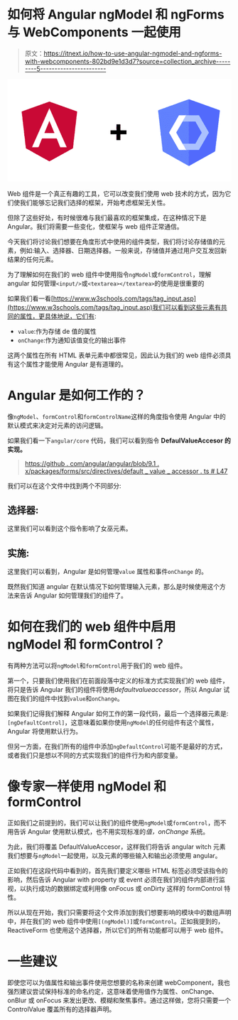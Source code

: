 # 如何将 Angular ngModel 和 ngForms 与 WebComponents 一起使用

> 原文：<https://itnext.io/how-to-use-angular-ngmodel-and-ngforms-with-webcomponents-802bd9e1d3d7?source=collection_archive---------5----------------------->

![](img/7f97d38eadd64f4fd60a98d424c1a588.png)

Web 组件是一个真正有趣的工具，它可以改变我们使用 web 技术的方式，因为它们使我们能够忘记我们选择的框架，开始考虑框架无关性。

但除了这些好处，有时候很难与我们最喜欢的框架集成，在这种情况下是 Angular。我们将需要一些变化，使框架与 web 组件正常通信。

今天我们将讨论我们想要在角度形式中使用的组件类型，我们将讨论存储值的元素，例如:输入、选择器、日期选择器。一般来说，存储值并通过用户交互发回新结果的任何元素。

为了理解如何在我们的 web 组件中使用指令`ngModel`或`formControl`，理解 angular 如何管理`<input/>`或`<textarea></textarea>`的使用是很重要的

如果我们看一看[https://www.w3schools.com/tags/tag_input.asp](https://www.w3schools.com/tags/tag_input.asp)我们可以看到这些元素有共同的属性，更具体地说，它们有:

*   `value`:作为存储 de 值的属性
*   `onChange`:作为通知该值变化的输出事件

这两个属性在所有 HTML 表单元素中都很常见，因此认为我们的 web 组件必须具有这个属性才能使用 Angular 是有道理的。

# Angular 是如何工作的？

像`ngModel`、`formControl`和`formControlName`这样的角度指令使用 Angular 中的默认模式来决定对元素的访问逻辑。

如果我们看一下`angular/core` 代码，我们可以看到指令 **DefaulValueAccesor 的实现。**

> [https://github . com/angular/angular/blob/9.1 . x/packages/forms/src/directives/default _ value _ accessor . ts # L47](https://github.com/angular/angular/blob/9.1.x/packages/forms/src/directives/default_value_accessor.ts)

我们可以在这个文件中找到两个不同部分:

## 选择器:

这里我们可以看到这个指令影响了女巫元素。

## 实施:

这里我们可以看到，Angular 是如何管理`value` 属性和事件`onChange` 的。

既然我们知道 angular 在默认情况下如何管理输入元素，那么是时候使用这个方法来告诉 Angular 如何管理我们的组件了。

# 如何在我们的 web 组件中启用 ngModel 和 formControl？

有两种方法可以将`ngModel`和`formControl`用于我们的 web 组件。

第一个，只要我们使用我们在前面段落中定义的标准方式实现我们的 web 组件，将只是告诉 Angular 我们的组件将使用*defaultvalueaccessor*，所以 Angular 试图在我们的组件中找到`value`和`onChange`。

如果我们记得我们解释 Angular 如何工作的第一段代码，最后一个选择器元素是:`[ngDefaultControl]`，这意味着如果你使用`ngModel`的任何组件有这个属性，Angular 将使用默认行为。

但另一方面，在我们所有的组件中添加`ngDefaultControl`可能不是最好的方式，或者我们只是想以不同的方式实现我们的组件行为和内部变量。

# 像专家一样使用 ngModel 和 formControl

正如我们之前提到的，我们可以让我们的组件使用`ngModel`或`formControl`，而不用告诉 Angular 使用默认模式，也不用实现标准的*值，onChange* 系统。

为此，我们将覆盖 DefaultValueAccesor，这样我们将告诉 angular witch 元素我们想要与`ngModel`一起使用，以及元素的哪些输入和输出必须使用 angular。

正如我们在这段代码中看到的，首先我们要定义哪些 HTML 标签必须受该指令的影响，然后告诉 Angular with property 或 event 必须在我们的组件内部进行监视，以执行成功的数据绑定或利用像 onFocus 或 onDirty 这样的 formControl 特性。

所以从现在开始，我们只需要将这个文件添加到我们想要影响的模块中的数组声明中，并在我们的 web 组件中使用`[(ngModel)]`或`formControl`。正如我提到的，ReactiveForm 也使用这个选择器，所以它们的所有功能都可以用于 web 组件。

# 一些建议

即使您可以为值属性和输出事件使用您想要的名称来创建 webComponent，我也强烈建议尝试保持标准的命名约定，这意味着使用值作为属性、onChange、onBlur 或 onFocus 来发出更改、模糊和聚焦事件。通过这样做，您将只需要一个 ControlValue 覆盖所有的选择器声明。